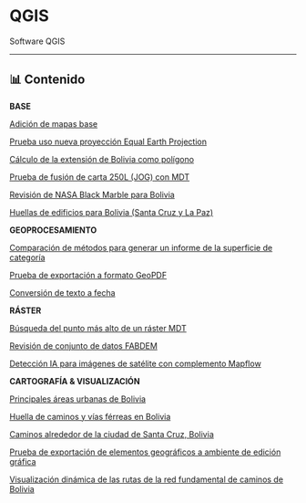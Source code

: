 # QGIS

Software QGIS

---

## 📊 Contenido

**BASE**

[Adición de mapas base](06/qgis_basemaps.py)

[Prueba uso nueva proyección Equal Earth Projection](01/)

[Cálculo de la extensión de Bolivia como polígono](02/)

[Prueba de fusión de carta 250L (JOG) con MDT](03/)

[Revisión de NASA Black Marble para Bolivia](04/)

[Huellas de edificios para Bolivia (Santa Cruz y La Paz)](05/)

**GEOPROCESAMIENTO**

[Comparación de métodos para generar un informe de la superficie de categoría](07/)

[Prueba de exportación a formato GeoPDF](08/)

[Conversión de texto a fecha](09/)

**RÁSTER**

[Búsqueda del punto más alto de un ráster MDT](10/)

[Revisión de conjunto de datos FABDEM](11/)

[Detección IA para imágenes de satélite con complemento Mapflow](12/)

**CARTOGRAFÍA & VISUALIZACIÓN**

[Principales áreas urbanas de Bolivia](vis/12/)

[Huella de caminos y vías férreas en Bolivia](vis/01/)

[Caminos alrededor de la ciudad de Santa Cruz, Bolivia](vis/02/)

[Prueba de exportación de elementos geográficos a ambiente de edición gráfica](vis/03/)

[Visualización dinámica de las rutas de la red fundamental de caminos de Bolivia](vis/04/)